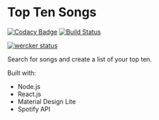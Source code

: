 # Top Ten Songs 
[![Codacy Badge](https://api.codacy.com/project/badge/Grade/5c891f3ce2e24f319836f7fa57a49ef0)](https://www.codacy.com/app/uxjulia/TopTen?utm_source=github.com&utm_medium=referral&utm_content=uxjulia/TopTen&utm_campaign=badger)
[![Build Status](https://travis-ci.org/uxjulia/TopTen.svg?branch=master)](https://travis-ci.org/uxjulia/TopTen) 

[![wercker status](https://app.wercker.com/status/873f62ff2c04437126794add9e1b0e23/s/ "wercker status")](https://app.wercker.com/project/byKey/873f62ff2c04437126794add9e1b0e23)

Search for songs and create a list of your top ten.

Built with: 
- Node.js
- React.js
- Material Design Lite
- Spotify API